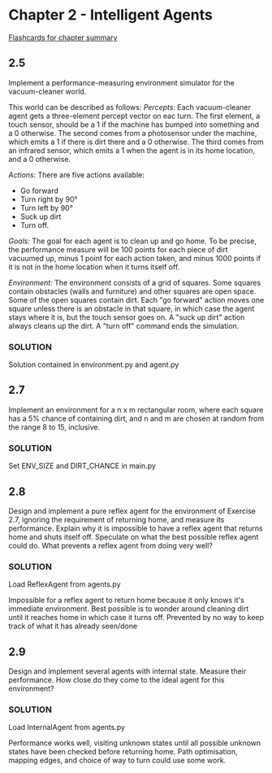 # Chapter 2 - Intelligent Agents #
[Flashcards for chapter summary](http://www.cram.com/flashcards/chapter-2-7503921)

## 2.5 ##
Implement a performance-measuring environment simulator for the vacuum-cleaner  world.

This world can be described as follows:
*Percepts:*
Each vacuum-cleaner agent gets a three-element percept vector on eac  turn.
The first element, a touch sensor, should be a 1 if the  machine has bumped into something
and a 0 otherwise.  The second comes from a photosensor under the machine, which emits
a 1 if there is dirt there and a 0 otherwise. The third comes from an infrared sensor, which
emits a 1 when the agent is in its home location, and a 0 otherwise.

*Actions:*
There  are  five  actions  available:
 - Go  forward
 - Turn right  by 90°
 - Turn  left  by 90°
 - Suck up dirt
 - Turn off.

*Goals:*
The goal for each agent is to clean up and go home. To be precise, the performance
measure will be 100 points for each piece of dirt vacuumed up, minus 1 point for each
action taken, and minus 1000 points if it is not in the home location when it turns itself off.

*Environment:*
The environment consists of a grid of squares. Some squares contain
obstacles (walls and furniture) and other squares are open space.  Some of the open squares
contain dirt. Each "go forward" action moves one square unless there is an obstacle in that
square, in which case the agent stays where it is, but the touch sensor goes on. A "suck up
dirt" action always cleans up the dirt. A "turn off" command ends the simulation.

### SOLUTION ###
Solution contained in environment.py and agent.py


## 2.7 ##
Implement an environment for a n x m rectangular room, where each square has a 5% chance
of containing dirt, and n and m are chosen at random from the range  8 to  15, inclusive.

### SOLUTION ###
Set ENV_SIZE and DIRT_CHANCE in main.py


## 2.8 ##
Design and implement a pure reflex agent for the environment of Exercise  2.7, ignoring
the requirement of returning home, and measure its performance. Explain why it is impossible
to have a reflex agent that returns home and shuts itself off. Speculate on what the best possible
reflex agent could do. What prevents a reflex agent from doing very well?

### SOLUTION ##
Load ReflexAgent from agents.py

Impossible for a reflex agent to return home because it only knows it's immediate environment.
Best possible is to wonder around cleaning dirt until it reaches home in which case it turns off.
Prevented by no way to keep track of what it has already seen/done


## 2.9 ##
Design and implement several agents with internal state. Measure their performance. How
close do they come to the ideal agent for this environment?

### SOLUTION ###
Load InternalAgent from agents.py

Performance works well, visiting unknown states until all possible unknown states have been checked before
returning home. Path optimisation, mapping edges, and choice of way to turn could use some work.